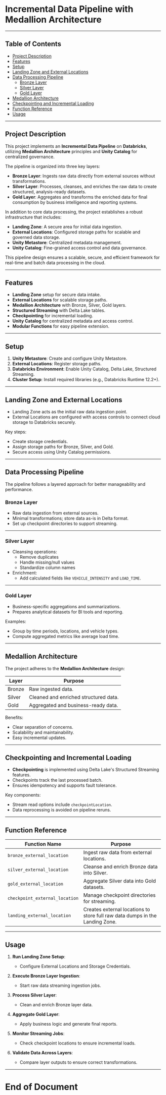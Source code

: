 # Incremental Data Pipeline with Medallion Architecture

---

## Table of Contents

- [Project Description](#project-description)
- [Features](#features)
- [Setup](#setup)
- [Landing Zone and External Locations](#landing-zone-and-external-locations)
- [Data Processing Pipeline](#data-processing-pipeline)
  - [Bronze Layer](#bronze-layer)
  - [Silver Layer](#silver-layer)
  - [Gold Layer](#gold-layer)
- [Medallion Architecture](#medallion-architecture)
- [Checkpointing and Incremental Loading](#checkpointing-and-incremental-loading)
- [Function Reference](#function-reference)
- [Usage](#usage)

---

## Project Description

This project implements an **Incremental Data Pipeline** on **Databricks**, utilizing **Medallion Architecture** principles and **Unity Catalog** for centralized governance.

The pipeline is organized into three key layers:

- **Bronze Layer**: Ingests raw data directly from external sources without transformations.
- **Silver Layer**: Processes, cleanses, and enriches the raw data to create structured, analysis-ready datasets.
- **Gold Layer**: Aggregates and transforms the enriched data for final consumption by business intelligence and reporting systems.

In addition to core data processing, the project establishes a robust infrastructure that includes:

- **Landing Zone**: A secure area for initial data ingestion.
- **External Locations**: Configured storage paths for scalable and governed data storage.
- **Unity Metastore**: Centralized metadata management.
- **Unity Catalog**: Fine-grained access control and data governance.

This pipeline design ensures a scalable, secure, and efficient framework for real-time and batch data processing in the cloud.


---

## Features

- **Landing Zone** setup for secure data intake.
- **External Locations** for scalable storage paths.
- **Medallion Architecture** with Bronze, Silver, Gold layers.
- **Structured Streaming** with Delta Lake tables.
- **Checkpointing** for incremental loading.
- **Unity Catalog** for centralized metadata and access control.
- **Modular Functions** for easy pipeline extension.

---

## Setup

1. **Unity Metastore**: Create and configure Unity Metastore.
2. **External Locations**: Register storage paths.
3. **Databricks Environment**: Enable Unity Catalog, Delta Lake, Structured Streaming.
4. **Cluster Setup**: Install required libraries (e.g., Databricks Runtime 12.2+).

---

## Landing Zone and External Locations

- Landing Zone acts as the initial raw data ingestion point.
- External Locations are configured with access controls to connect cloud storage to Databricks securely.

Key steps:

- Create storage credentials.
- Assign storage paths for Bronze, Silver, and Gold.
- Secure access using Unity Catalog permissions.


---

## Data Processing Pipeline

The pipeline follows a layered approach for better manageability and performance.

### Bronze Layer

- Raw data ingestion from external sources.
- Minimal transformations; store data as-is in Delta format.
- Set up checkpoint directories to support streaming.

---

### Silver Layer

- Cleansing operations:
  - Remove duplicates
  - Handle missing/null values
  - Standardize column names
- Enrichment:
  - Add calculated fields like `VEHICLE_INTENSITY` and `LOAD_TIME`.
---

### Gold Layer

- Business-specific aggregations and summarizations.
- Prepares analytical datasets for BI tools and reporting.

Examples:

- Group by time periods, locations, and vehicle types.
- Compute aggregated metrics like average load time.

---

## Medallion Architecture

The project adheres to the **Medallion Architecture** design:

| Layer  | Purpose                            |
| ------ | ---------------------------------- |
| Bronze | Raw ingested data.                  |
| Silver | Cleaned and enriched structured data. |
| Gold   | Aggregated and business-ready data.   |

Benefits:

- Clear separation of concerns.
- Scalability and maintainability.
- Easy incremental updates.

---

## Checkpointing and Incremental Loading

- **Checkpointing** is implemented using Delta Lake's Structured Streaming features.
- Checkpoints track the last processed batch.
- Ensures idempotency and supports fault tolerance.

Key components:

- Stream read options include `checkpointLocation`.
- Data reprocessing is avoided on pipeline reruns.

---

## Function Reference

| Function Name              | Purpose                                     |
| -----------------------    |------------------------------------------- |
| `bronze_external_location` | Ingest raw data from external locations.     |
| `silver_external_location` | Cleanse and enrich Bronze data into Silver.  |
| `gold_external_location` | Aggregate Silver data into Gold datasets.    |
| `checkpoint_external_location` | Manage checkpoint directories for streaming. |
| `landing_external_location` | Creates external locations to store full raw data dumps in the Landing Zone. |
---

## Usage

1. **Run Landing Zone Setup**:
   - Configure External Locations and Storage Credentials.

2. **Execute Bronze Layer Ingestion**:
   - Start raw data streaming ingestion jobs.

3. **Process Silver Layer**:
   - Clean and enrich Bronze layer data.

4. **Aggregate Gold Layer**:
   - Apply business logic and generate final reports.

5. **Monitor Streaming Jobs**:
   - Check checkpoint locations to ensure incremental loads.

6. **Validate Data Across Layers**:
   - Compare layer outputs to ensure correct transformations.

---

# End of Document

